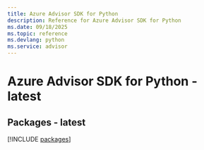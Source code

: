 ```yaml
---
title: Azure Advisor SDK for Python
description: Reference for Azure Advisor SDK for Python
ms.date: 09/18/2025
ms.topic: reference
ms.devlang: python
ms.service: advisor
---
```

# Azure Advisor SDK for Python - latest
## Packages - latest
[!INCLUDE [packages](advisor-index.md)]